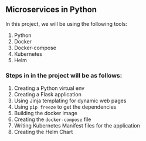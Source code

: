 ## Microservices in Python

In this project, we will be using the following tools:
1. Python
2. Docker
3. Docker-compose
4. Kubernetes
5. Helm

### Steps in in the project will be as follows:
1. Creating a Python virtual env 
2. Creating a Flask application
3. Using Jinja templating for dynamic web pages
4. Using `pip freeze` to get the dependencies
5. Building the docker image
6. Creating the `docker-compose` file
7. Writing Kubernetes Manifest files for the application
8. Creating the Helm Chart
 
